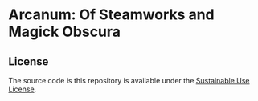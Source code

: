# Arcanum: Of Steamworks and Magick Obscura

## License

The source code is this repository is available under the [Sustainable Use License](LICENSE.md).
